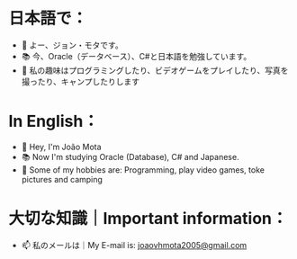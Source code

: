 # 日本語で：
- 👋 よー、ジョン・モタです。
- 📚 今、Oracle（データベース）、C#と日本語を勉強しています。
- 🎱 私の趣味はプログラミングしたり、ビデオゲームをプレイしたり、写真を撮ったり、キャンプしたりします

# In English：
- 👋 Hey, I'm João Mota
- 📚 Now I'm studying Oracle (Database), C# and Japanese.
- 🎱 Some of my hobbies are: Programming, play video games, toke pictures and camping

# 大切な知識｜Important information：
- 📫 私のメールは｜My E-mail is: joaovhmota2005@gmail.com
